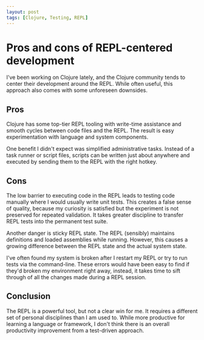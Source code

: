 ```yaml
---
layout: post
tags: [Clojure, Testing, REPL]
---
```

# Pros and cons of REPL-centered development

I've been working on Clojure lately, and the Clojure community tends to center their development around the REPL. While often useful, this approach also comes with some unforeseen downsides.

## Pros
Clojure has some top-tier REPL tooling with write-time assistance and smooth cycles between code files and the REPL. The result is easy experimentation with language and system components.

One benefit I didn't expect was simplified administrative tasks. Instead of a task runner or script files, scripts can be written just about anywhere and executed by sending them to the REPL with the right hotkey.

## Cons

The low barrier to executing code in the REPL leads to testing code manually where I would usually write unit tests. This creates a false sense of quality, because my curiosity is satisfied but the experiment is not preserved for repeated validation.
It takes greater discipline to transfer REPL tests into the permanent test suite.

Another danger is sticky REPL state. The REPL (sensibly) maintains definitions and loaded assemblies while running. However, this causes a growing difference between the REPL state and the actual system state.

I've often found my system is broken after I restart my REPL or try to run tests via the command-line. These errors would have been easy to find if they'd broken my environment right away, instead, it takes time to sift through of all the changes made during a REPL session.


## Conclusion
The REPL is a powerful tool, but not a clear win for me. It requires a different set of personal disciplines than I am used to. While more productive for learning a language or framework, I don't think there is an overall productivity improvement from a test-driven approach. 




